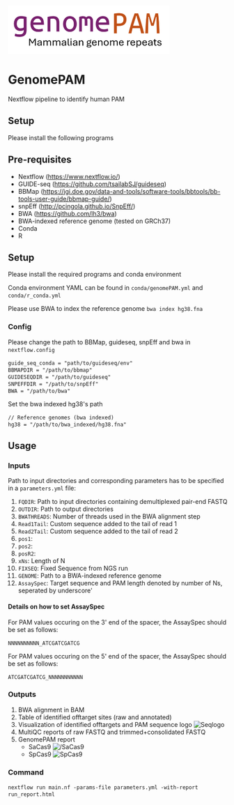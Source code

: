 ![genomePAM](resources/img/genomePAM_logo.png)

# GenomePAM
Nextflow pipeline to identify human PAM

## Setup
Please install the following programs
## Pre-requisites
- Nextflow (https://www.nextflow.io/)
- GUIDE-seq (https://github.com/tsailabSJ/guideseq)
- BBMap (https://jgi.doe.gov/data-and-tools/software-tools/bbtools/bb-tools-user-guide/bbmap-guide/)
- snpEff (http://pcingola.github.io/SnpEff/)
- BWA (https://github.com/lh3/bwa)
- BWA-indexed reference genome (tested on GRCh37)
- Conda
- R


## Setup
Please install the required programs and conda environment

Conda environment YAML can be found in 
```conda/genomePAM.yml```
and 
```conda/r_conda.yml```

Please use BWA to index the reference genome
```bwa index hg38.fna```

### Config
Please change the path to BBMap, guideseq, snpEff and bwa in `nextflow.config`
```
guide_seq_conda = "path/to/guideseq/env"
BBMAPDIR = "/path/to/bbmap"
GUIDESEQDIR = "/path/to/guideseq"
SNPEFFDIR = "/path/to/snpEff"
BWA = "/path/to/bwa"
```
Set the bwa indexed hg38's path
```
// Reference genomes (bwa indexed)
hg38 = "/path/to/bwa_indexed/hg38.fna"
```

## Usage
### Inputs
Path to input directories and corresponding parameters has to be specified in a `parameters.yml` file:

1. `FQDIR`: Path to input directories containing demultiplexed pair-end FASTQ
2. `OUTDIR`: Path to output directories
3. `BWATHREADS`: Number of threads used in the BWA alignment step
4. `Read1Tail`: Custom sequence added to the tail of read 1
5. `Read2Tail`: Custom sequence added to the tail of read 2
6. `pos1`: 
7. `pos2`: 
8. `posR2`: 
9. `xNs`: Length of N
10. `FIXSEQ`: Fixed Sequence from NGS run
11. `GENOME`: Path to a BWA-indexed reference genome
12. `AssaySpec`: Target sequence and PAM length denoted by number of Ns, seperated by underscore'

#### Details on how to set AssaySpec
For PAM values occuring on the 3' end of the spacer, the AssaySpec should be set as follows:
```
NNNNNNNNNN_ATCGATCGATCG
```

For PAM values occuring on the 5' end of the spacer, the AssaySpec should be set as follows:
```
ATCGATCGATCG_NNNNNNNNNNN
```

### Outputs
1. BWA alignment in BAM
2. Table of identified offtarget sites (raw and annotated)
3. Visualization of identified offtargets and PAM sequence logo
![Seqlogo](resources/img/seqlogo.png)
4. MultiQC reports of raw FASTQ and trimmed+consolidated FASTQ
5. GenomePAM report
   - SaCas9 ![/SaCas9](resources/img/SaCas9_genomePAM.png)
   - SpCas9 ![SpCas9](resources/img/SpCas9_genomePAM.png)


### Command
```
nextflow run main.nf -params-file parameters.yml -with-report run_report.html
```
